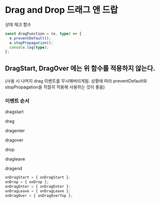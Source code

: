 # Drag and Drop 드래그 앤 드랍

상태 체크 함수

```typescript
const dragFunction = (e, type) => {
  e.preventDefault();
  e.stopPropagation();
  console.log(type);
};
```

## DragStart, DragOver 에는 위 함수를 적용하지 않는다.

(사용 시 나머지 drag 이벤트를 무시해버리게됨. 상황에 따라 preventDefault와 stopPropagation을 적절히 적용해 사용하는 것이 좋음)

### **이벤트 순서**

dragstart

drag

dragenter

dragover

drop

dragleave

dragend

```typescript
onDragStart = { onDragStart };
onDrop = { onDrop };
onDragEnter = { onDragEnter };
onDragLeave = { onDragLeave };
onDragOver = { onDragOverTop };
```
